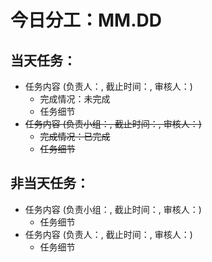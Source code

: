 # 今日分工：MM.DD

## 当天任务：
- 任务内容 (负责人：, 截止时间：, 审核人：)
    - 完成情况：未完成
    - 任务细节
- ~~任务内容 (负责小组：, 截止时间：, 审核人：)~~
    - ~~完成情况：已完成~~
    - ~~任务细节~~

## 非当天任务：
- 任务内容 (负责小组：, 截止时间：, 审核人：)
    - 任务细节
- 任务内容 (负责人：, 截止时间：, 审核人：)
    - 任务细节
